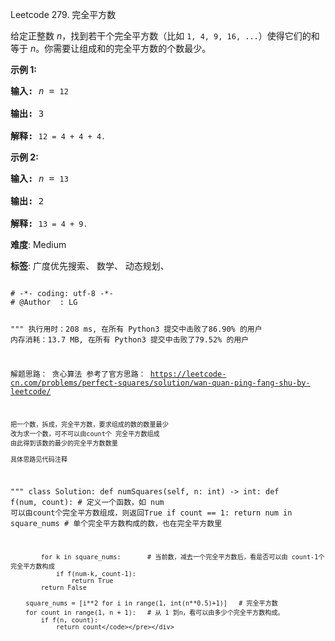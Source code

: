 Leetcode 279. 完全平方数
<p>给定正整数&nbsp;<em>n</em>，找到若干个完全平方数（比如&nbsp;<code>1, 4, 9, 16, ...</code>）使得它们的和等于<em> n</em>。你需要让组成和的完全平方数的个数最少。</p>


<p><strong>示例&nbsp;1:</strong></p>



<pre><strong>输入:</strong> <em>n</em> = <code>12</code>

<strong>输出:</strong> 3 

<strong>解释: </strong><code>12 = 4 + 4 + 4.</code></pre>



<p><strong>示例 2:</strong></p>



<pre><strong>输入:</strong> <em>n</em> = <code>13</code>

<strong>输出:</strong> 2

<strong>解释: </strong><code>13 = 4 + 9.</code></pre>





 **难度**: Medium



 **标签**: 广度优先搜索、 数学、 动态规划、 





<div class="hcb_wrap">
<pre class="prism undefined-numbers lang-python" data-lang="Python"><code>
# -*- coding: utf-8 -*-
# @Author  : LG

"""
执行用时：208 ms, 在所有 Python3 提交中击败了86.90% 的用户
内存消耗：13.7 MB, 在所有 Python3 提交中击败了79.52% 的用户

解题思路：
    贪心算法
    参考了官方思路：  https://leetcode-cn.com/problems/perfect-squares/solution/wan-quan-ping-fang-shu-by-leetcode/

    把一个数，拆成，完全平方数，要求组成的数的数量最少
    改为求一个数，可不可以由count个 完全平方数组成
    由此得到该数的最少的完全平方数数量

    具体思路见代码注释
"""
class Solution:
    def numSquares(self, n: int) -> int:
        def f(num, count):  # 定义一个函数，如 num 可以由count个完全平方数组成，则返回True
            if count == 1:
                return num in square_nums   # 单个完全平方数构成的数，也在完全平方数里

            for k in square_nums:       # 当前数，减去一个完全平方数后，看是否可以由 count-1个 完全平方数构成
                if f(num-k, count-1):
                    return True
            return False

        square_nums = [i**2 for i in range(1, int(n**0.5)+1)]   # 完全平方数
        for count in range(1, n + 1):   # 从 1 到n，看可以由多少个完全平方数构成。
            if f(n, count):
                return count</code></pre></div>
